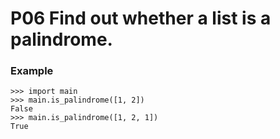# P06 Find out whether a list is a palindrome.

### Example
```
>>> import main
>>> main.is_palindrome([1, 2])
False
>>> main.is_palindrome([1, 2, 1])
True
```
